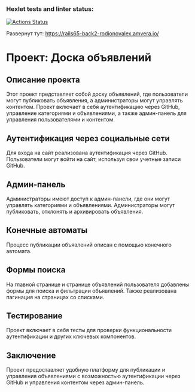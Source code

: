 ### Hexlet tests and linter status:
[![Actions Status](https://github.com/alexander-rodionov/rails-project-65/actions/workflows/hexlet-check.yml/badge.svg)](https://github.com/alexander-rodionov/rails-project-65/actions)

Развернут тут: https://rails65-back2-rodionovalex.amvera.io/

# Проект: Доска объявлений

## Описание проекта

Этот проект представляет собой доску объявлений, где пользователи могут публиковать объявления, а администраторы могут управлять контентом. Проект включает в себя аутентификацию через GitHub, управление категориями и объявлениями, а также админ-панель для управления пользователями и контентом.

## Аутентификация через социальные сети

Для входа на сайт реализована аутентификация через GitHub. Пользователи могут войти на сайт, используя свои учетные записи GitHub.


## Админ-панель

Администраторы имеют доступ к админ-панели, где они могут управлять категориями и объявлениями. Администраторы могут публиковать, отклонять и архивировать объявления.

## Конечные автоматы

Процесс публикации объявлений описан с помощью конечного автомата.

## Формы поиска

На главной странице и странице объявлений пользователя добавлены формы для поиска и фильтрации объявлений. Также реализована пагинация на страницах со списками.

## Тестирование

Проект включает в себя тесты для проверки функциональности аутентификации и других ключевых компонентов.


## Заключение

Проект предоставляет удобную платформу для публикации и управления объявлениями с возможностью аутентификации через GitHub и управления контентом через админ-панель.
